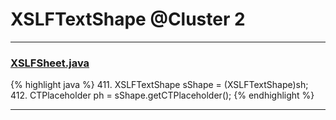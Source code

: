 # XSLFTextShape @Cluster 2

***

### [XSLFSheet.java](https://searchcode.com/codesearch/view/97406768/)
{% highlight java %}
411. XSLFTextShape sShape = (XSLFTextShape)sh;
412. CTPlaceholder ph = sShape.getCTPlaceholder();
{% endhighlight %}

***

